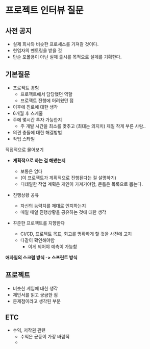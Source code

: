# 프로젝트 인터뷰 질문

## 사전 공지

- 실제 회사와 비슷한 프로세스를 가져갈 것이다.
- 현업자의 멘토링을 받을 것
- 단순 포폴용이 아닌 실제 출시를 목적으로 설계를 기획한다.

## 기본질문

- 프로젝트 경험
  - 프로젝트에서 담당했던 역할
  - 프로젝트 진행에 어려웠던 점
- 이후에 진로에 대한 생각
- 6개월 후 스케줄
- 주에 몇시간 투자 가능한지
  - 주 개발 시간을 최소를 맞추고 (최대는 의지치) 제일 작게 부른 사람..
- 의견 충돌에 대한 해결방법
- 작업 스타일

직접적으로 물어보기

- **계획적으로 하는 걸 해봤는지**
  - 보통은 없다
  - (이 프로젝트가 계획적으로 진행된다는 걸 설명하기)
  - 디테일한 작업 계획은 개인이 가져가야함, 큰틀은 목록으로 뽑는다.

- 진행상황 공유
  - 자신의 능력치를 제대로 인지하는지
  - 매일 매일 진행상황을 공유하는 것에 대한 생각

- 꾸준한 프로젝트를 지향한다
  - CI/CD, 프로젝트 목표, 회고를 명확하게 할 것을 사전에 고지
  - 다같이 확인해야함
    - 이게 되어야 예측이 가능함

**애자일의 스크럼 방식 -> 스프린트 방식**

## 프로젝트

- 비슷한 게임에 대한 생각
- 제안서를 읽고 궁금한 점
- 문제점이라고 생각된 부분

## ETC

- 수익, 저작권 관련
  - 수익은 균등이 가장 바람직
  - 